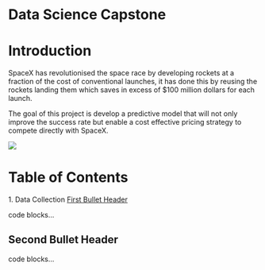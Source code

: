 
# **Data Science Capstone**

# Introduction

SpaceX has revolutionised the space race by developing rockets at a fraction of the cost of conventional launches, it has done this by reusing the rockets landing them which saves in excess of $100 million dollars for each launch. 

The goal of this project is develop a predictive model that will not only improve the success rate but enable a cost effective pricing strategy to compete directly with SpaceX.

![](https://cf-courses-data.s3.us.cloud-object-storage.appdomain.cloud/IBMDeveloperSkillsNetwork-DS0701EN-SkillsNetwork/lab_v2/images/landing\_1.gif)


# Table of Contents
  <Div>
    1. Data Collection
      <a href="https://github.com/DavidMorpeth/DataScienceCapstoneProject/blob/main/SpaceX%20Notebook.ipynb>Datga</a>
  </Div>


## First Bullet Header <a class="anchor" id="first-bullet"></a>

code blocks...

## Second Bullet Header <a class="anchor" id="second-bullet"></a>

code blocks...
